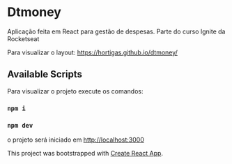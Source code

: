 # Dtmoney

Aplicação feita em React para gestão de despesas. Parte do curso Ignite da Rocketseat

Para visualizar o layout: https://hortigas.github.io/dtmoney/

## Available Scripts

Para visualizar o projeto execute os comandos: 

### `npm i`
### `npm dev`

o projeto será iniciado em [http://localhost:3000](http://localhost:3000)

This project was bootstrapped with [Create React App](https://github.com/facebook/create-react-app).


